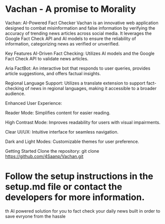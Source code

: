 # Vachan - A promise to Morality 
 

Vachan: AI-Powered Fact Checker
Vachan is an innovative web application designed to combat misinformation and false information by verifying the accuracy of trending news articles across social media. It leverages the Google Fact Check API and AI models to ensure the reliability of information, categorizing news as verified or unverified.

Key Features
AI-Driven Fact Checking: Utilizes AI models and the Google Fact Check API to validate news articles.

Aria FactBot: An interactive bot that responds to user queries, provides article suggestions, and offers factual insights.

Regional Language Support: Utilizes a translate extension to support fact-checking of news in regional languages, making it accessible to a broader audience.

Enhanced User Experience:

Reader Mode: Simplifies content for easier reading.

High Contrast Mode: Improves readability for users with visual impairments.

Clear UI/UX: Intuitive interface for seamless navigation.

Dark and Light Modes: Customizable themes for user preference.

Getting Started
Clone the repository: git clone https://github.com/4Saanp/Vachan.git

Follow the setup instructions in the setup.md file or contact the developers for more information.
=======
th AI powered solution for you to fact check your daily news built in order to save evryone from the hassle 

